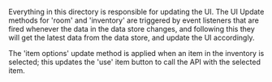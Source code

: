 Everything in this directory is responsible for updating the UI. The UI Update methods for 'room' and 'inventory' are triggered by event listeners that are fired whenever the data in the data store changes, and following this they will get the latest data from the data store, and update the UI accordingly.

The 'item options' update method is applied when an item in the inventory is selected; this updates the 'use' item button to call the API with the selected item.

